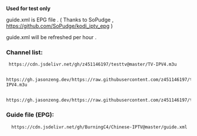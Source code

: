 **Used for test only**

   guide.xml is EPG file . ( Thanks to SoPudge , https://github.com/SoPudge/kodi_iptv_epg )

guide.xml will be refreshed per hour .

### Channel list:
     https://cdn.jsdelivr.net/gh/z451146197/testtv@master/TV-IPV4.m3u
     
     https://gh.jasonzeng.dev/https://raw.githubusercontent.com/z451146197/testtv/master/TV-IPV4.m3u

     https://gh.jasonzeng.dev/https://raw.githubusercontent.com/z451146197/testtv/master/text.json
### Guide file (EPG):
      https://cdn.jsdelivr.net/gh/BurningC4/Chinese-IPTV@master/guide.xml
